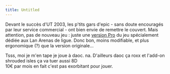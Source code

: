 ```yaml
---
title: Untitled
---
```


Devant le succès d'UT 2003, les p'tits gars d'epic - sans doute encouragés par
leur service commercial - ont bien envie de remettre le couvert. Mais
attention, pas de nouveau jeu : juste une [version
Pro](http://www.overgame.com/page/19683.htm) du jeu spécialement dédiée aux
Lan Arenas de ligue. Donc bon, moins modifiable, et plus ergonomique (?) que
la version originale...

Tsss, moi je m'en tape je joue à daoc. na. D'ailleurs daoc ça roxx et l'add-on
shrouded isles ça va tuer aussi 8D  
10€ par mois en fait c'est pas exorbitant pour jouer.

